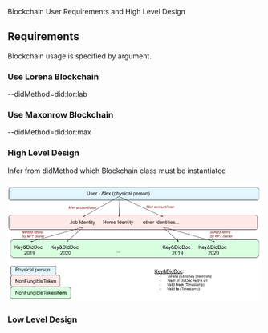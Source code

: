 Blockchain User Requirements and High Level Design

## Requirements

Blockchain usage is specified by argument.
	
### Use Lorena Blockchain

--didMethod=did:lor:lab

### Use Maxonrow Blockchain

--didMethod=did:lor:max

### High Level Design

Infer from didMethod which Blockchain class must be instantiated

![Dids structure in MXN Blockchain](images/lorena-mxn.jpg)

### Low Level Design


<!--stackedit_data:
eyJoaXN0b3J5IjpbMjA2MTYwMzYyOCwtMzI4Njg1NDU0LC0xMz
c3NjU4MjE4XX0=
-->